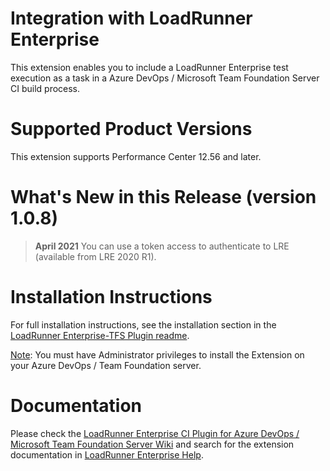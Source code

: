 # Integration with LoadRunner Enterprise

This extension enables you to include a LoadRunner Enterprise test execution as a task in a Azure DevOps / Microsoft Team Foundation Server CI build process. 

# Supported Product Versions

This extension supports Performance Center 12.56 and later.

# What's New in this Release (version 1.0.8)

> **April 2021**
> You can use a token access to authenticate to LRE (available from LRE 2020 R1).

# Installation Instructions

For full installation instructions, see the installation section in the [LoadRunner Enterprise-TFS Plugin readme](https://github.com/MicroFocus/Performance-Center-TFS-Plugin/blob/master/readme.md).

<u>Note</u>: You must have Administrator privileges to install the Extension on your Azure DevOps / Team Foundation server.

# Documentation

Please check the [LoadRunner Enterprise CI Plugin for Azure DevOps / Microsoft Team Foundation Server Wiki](https://github.com/MicroFocus/Performance-Center-TFS-Plugin/wiki) and search for the extension documentation in [LoadRunner Enterprise Help](https://admhelp.microfocus.com/pc/en/latest/online_help/Content/PC/Microsoft-Team-Foundation-Plugin.htm).
